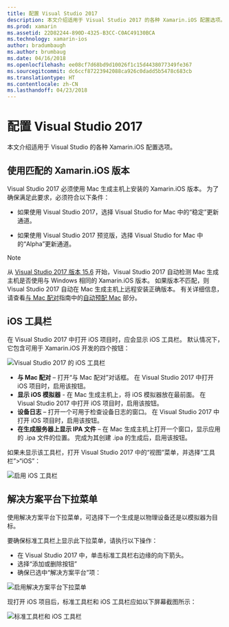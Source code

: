 ```yaml
---
title: 配置 Visual Studio 2017
description: 本文介绍适用于 Visual Studio 2017 的各种 Xamarin.iOS 配置选项。
ms.prod: xamarin
ms.assetid: 22D82244-890D-4325-B3CC-C0AC49130BCA
ms.technology: xamarin-ios
author: bradumbaugh
ms.author: brumbaug
ms.date: 04/16/2018
ms.openlocfilehash: ee08cf7d68bd9d10026f1c15d4438077349fe367
ms.sourcegitcommit: dc6ccf87223942088ca926c0dadd5b5478c683cb
ms.translationtype: HT
ms.contentlocale: zh-CN
ms.lasthandoff: 04/23/2018
---
```

# <a name="configuring-visual-studio-2017"></a>配置 Visual Studio 2017

本文介绍适用于 Visual Studio 的各种 Xamarin.iOS 配置选项。

## <a name="using-matching-xamarinios-versions"></a>使用匹配的 Xamarin.iOS 版本

Visual Studio 2017 必须使用 Mac 生成主机上安装的 Xamarin.iOS 版本。 为了确保满足此要求，必须符合以下条件：

 - 如果使用 Visual Studio 2017，选择 Visual Studio for Mac 中的“稳定”更新通道。

 - 如果使用 Visual Studio 2017 预览版，选择 Visual Studio for Mac 中的“Alpha”更新通道。

> [!NOTE]
> 从 [Visual Studio 2017 版本 15.6](https://docs.microsoft.com/visualstudio/releasenotes/vs2017-relnotes#automatic-macos-provisioning) 开始，Visual Studio 2017 自动检测 Mac 生成主机是否使用与 Windows 相同的 Xamarin.iOS 版本。 如果版本不匹配，则 Visual Studio 2017 自动在 Mac 生成主机上远程安装正确版本。 有关详细信息，请查看[与 Mac 配对](~/ios/get-started/installation/windows/connecting-to-mac/index.md)指南中的[自动预配 Mac](~/ios/get-started/installation/windows/connecting-to-mac/index.md#automatic-mac-provisioning) 部分。

## <a name="ios-toolbar"></a>iOS 工具栏

在 Visual Studio 2017 中打开 iOS 项目时，应会显示 iOS 工具栏。  默认情况下，它包含可用于 Xamarin.iOS 开发的四个按钮：

![Visual Studio 2017 的 iOS 工具栏](config-options-images/ios-toolbar.png "Visual Studio 2017's iOS toolbar")

- **与 Mac 配对** – 打开“与 Mac 配对”对话框。 在 Visual Studio 2017 中打开 iOS 项目时，启用该按钮。
- **显示 iOS 模拟器** - 在 Mac 生成主机上，将 iOS 模拟器放在最前面。 在 Visual Studio 2017 中打开 iOS 项目时，启用该按钮。
- **设备日志** – 打开一个可用于检查设备日志的窗口。 在 Visual Studio 2017 中打开 iOS 项目时，启用该按钮。
- **在生成服务器上显示 IPA 文件** – 在 Mac 生成主机上打开一个窗口，显示应用的 .ipa 文件的位置。 完成为其创建 .ipa 的生成后，启用该按钮。

如果未显示该工具栏，打开 Visual Studio 2017 中的“视图”菜单，并选择“工具栏”>“iOS”：

![启用 iOS 工具栏](config-options-images/ios-toolbar-enable.png "Enabling the iOS toolbar")

## <a name="solution-platforms-drop-down-menu"></a>解决方案平台下拉菜单

使用解决方案平台下拉菜单，可选择下一个生成是以物理设备还是以模拟器为目标。

要确保标准工具栏上显示此下拉菜单，请执行以下操作：

- 在 Visual Studio 2017 中，单击标准工具栏右边缘的向下箭头。
- 选择“添加或删除按钮” 
- 确保已选中“解决方案平台”项：

![启用解决方案平台下拉菜单](config-options-images/solution-platforms-enable.png "Enabling the Solution Platforms drop-down menu")

现打开 iOS 项目后，标准工具栏和 iOS 工具栏应如以下屏幕截图所示：

![标准工具栏和 iOS 工具栏](config-options-images/toolbars.png "Standard and iOS toolbars")


